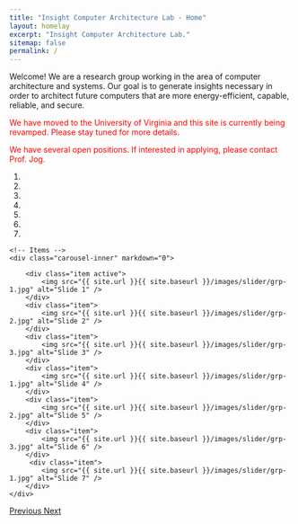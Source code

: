 ```yaml
---
title: "Insight Computer Architecture Lab - Home"
layout: homelay
excerpt: "Insight Computer Architecture Lab."
sitemap: false
permalink: /
---
```


Welcome! We are a research group working in the area of computer architecture and 
systems. Our goal is to generate insights necessary in order to architect future 
computers that are more energy-efficient, capable, reliable, and secure. 


<span style="color:red"> We have moved to the University of Virginia and this site is currently being revamped. Please stay tuned for more details. </span>

<span style="color:red"> We have several open positions. If interested in applying, please contact Prof. Jog. </span>

<div markdown="0" id="carousel" class="carousel slide" data-ride="carousel" data-interval="5000" data-pause="hover" >
    <!-- Menu -->
    <ol class="carousel-indicators">
        <li data-target="#carousel" data-slide-to="0" class="active"></li>
        <li data-target="#carousel" data-slide-to="1"></li>
        <li data-target="#carousel" data-slide-to="2"></li>
        <li data-target="#carousel" data-slide-to="3"></li>
        <li data-target="#carousel" data-slide-to="4"></li>
        <li data-target="#carousel" data-slide-to="5"></li>
        <li data-target="#carousel" data-slide-to="6"></li>
    </ol>

    <!-- Items -->
    <div class="carousel-inner" markdown="0">

        <div class="item active">
            <img src="{{ site.url }}{{ site.baseurl }}/images/slider/grp-1.jpg" alt="Slide 1" />
        </div>
        <div class="item">
            <img src="{{ site.url }}{{ site.baseurl }}/images/slider/grp-2.jpg" alt="Slide 2" />
        </div>
        <div class="item">
            <img src="{{ site.url }}{{ site.baseurl }}/images/slider/grp-3.jpg" alt="Slide 3" />
        </div>
        <div class="item">
            <img src="{{ site.url }}{{ site.baseurl }}/images/slider/grp-1.jpg" alt="Slide 4" />
        </div>
        <div class="item">
            <img src="{{ site.url }}{{ site.baseurl }}/images/slider/grp-2.jpg" alt="Slide 5" />
        </div>
        <div class="item">
            <img src="{{ site.url }}{{ site.baseurl }}/images/slider/grp-3.jpg" alt="Slide 6" />
        </div>       
         <div class="item">
            <img src="{{ site.url }}{{ site.baseurl }}/images/slider/grp-1.jpg" alt="Slide 7" />
        </div>
    </div>
  <a class="left carousel-control" href="#carousel" role="button" data-slide="prev">
    <span class="glyphicon glyphicon-chevron-left" aria-hidden="true"></span>
    <span class="sr-only">Previous</span>
  </a>
  <a class="right carousel-control" href="#carousel" role="button" data-slide="next">
    <span class="glyphicon glyphicon-chevron-right" aria-hidden="true"></span>
    <span class="sr-only">Next</span>
  </a>
</div>


<!-- To this end, we develop novel spectroscopic-imaging scanning tunneling microscopy (SI-STM) tools to visualize the relevant quantum mechanical degrees of freedom. We want to be able to build the perfect instruments to answer the  scientific questions we deem most important (see [Research](research)).

We are located at Leiden University, the birthplace of superconductivity and home to Kamerlingh Onnes, Lorentz, Huygens, Einstein, de Sitter, and others (see e.g. [the wall of signatures from Ehrenfest lecturers](https://www.lorentz.leidenuniv.nl/history/colloquium/muur_heel.html)). We exchange ideas and work with our neighbors from [Quantum Matter & Optics](http://www.physics.leidenuniv.nl/qo-home), as well as with the colleagues from our [world-class theory section](https://www.lorentz.leidenuniv.nl).

 **We are  looking for passionate new PhD students, Postdocs, and Master students to join the team** [(more info)]({{ site.url }}{{ site.baseurl }}/vacancies) **!**

 -->
<!-- We are grateful for funding from Leiden University, [NWO](www.nwo.nl) ([Vidi talent scheme](http://www.nwo.nl/en/research-and-results/programmes/Talent+Scheme) and the [Frontiers in Nanoscience program](https://www.universiteitleiden.nl/en/research/research-projects/science/frontiers-of-nanoscience-nanofront)), and from an [ERC starting grant](https://erc.europa.eu/funding/starting-grants).
 -->

<!-- <figure class="fourth">
  <img src="{{ site.url }}{{ site.baseurl }}/images/logopic/nsf_logo.png" style="width: 70px">
  <img src="{{ site.url }}{{ site.baseurl }}/images/logopic/wm_logo.png" style="width: 210px">
  <img src="{{ site.url }}{{ site.baseurl }}/images/logopic/google.svg" style="width: 70px">
  <img src="{{ site.url }}{{ site.baseurl }}/images/logopic/Argonnelablogo.png" style="width: 80px">
</figure> -->
